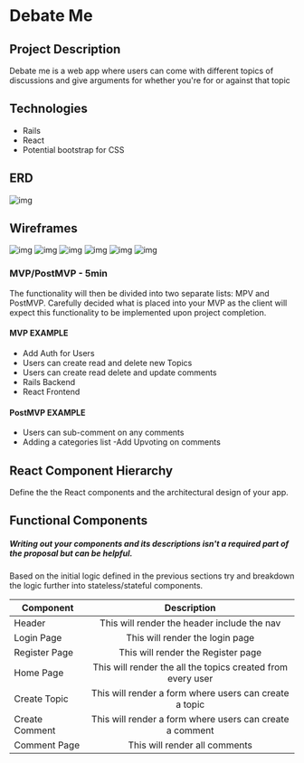 # Debate Me


## Project Description

Debate me is a web app where users can come with different topics of discussions and give arguments for whether you're for or against that topic 

## Technologies 

- Rails
- React
- Potential bootstrap for CSS

## ERD
![img](https://i.imgur.com/8t60Wav.png[/img])

## Wireframes

![img](https://i.imgur.com/CDVQcvl.png[/img])
![img](https://i.imgur.com/yLe8wKm.png[/img])
![img](https://i.imgur.com/CDFMD0U.png[/img])
![img](https://i.imgur.com/oTcY3BO.png[/img])
![img](https://i.imgur.com/l46ldHe.png[/img])
![img](https://i.imgur.com/VBgyq0a.png[/img])


### MVP/PostMVP - 5min

The functionality will then be divided into two separate lists: MPV and PostMVP.  Carefully decided what is placed into your MVP as the client will expect this functionality to be implemented upon project completion.  

#### MVP EXAMPLE
- Add Auth for Users
- Users can create read and delete new Topics
- Users can create read delete and update comments
- Rails Backend
- React Frontend

#### PostMVP EXAMPLE

- Users can sub-comment on any comments
- Adding a categories list
-Add Upvoting on comments

## React Component Hierarchy

Define the the React components and the architectural design of your app.

## Functional Components
##### Writing out your components and its descriptions isn't a required part of the proposal but can be helpful.

Based on the initial logic defined in the previous sections try and breakdown the logic further into stateless/stateful components. 

| Component | Description | 
| --- | :---: |  
| Header | This will render the header include the nav | 
| Login Page | This will render the login page | 
| Register Page | This will render the Register page | 
| Home Page | This will render the all the topics created from every user | 
| Create Topic | This will render a form where users can create a topic | 
| Create Comment | This will render a form where users can create a comment | 
| Comment Page | This will render all comments | 


<!-- Time frames are also key in the development cycle.  You have limited time to code all phases of the game.  Your estimates can then be used to evalute game possibilities based on time needed and the actual time you have before game must be submitted. It's always best to pad the time by a few hours so that you account for the unknown so add and additional hour or two to each component to play it safe. Also, put a gif at the top of your Readme before you pitch, and you'll get a panda prize.

| Component | Priority | Estimated Time | Time Invetsted | Actual Time |
| --- | :---: |  :---: | :---: | :---: |
| Adding Form | H | 3hrs| 3.5hrs | 3.5hrs |
| Total | H | 6hrs| 5hrs | 5hrs |

## Helper Functions
Helper functions should be generic enought that they can be reused in other applications. Use this section to document all helper functions that fall into this category.

| Function | Description | 
| --- | :---: |  
| Capitalize | This will capitalize the first letter in a string of text | 

## Additional Libraries
 Use this section to list all supporting libraries and thier role in the project. 

## Code Snippet

Use this section to include a brief code snippet of functionality that you are proud of an a brief description  

```
function reverse(string) {
	// here is the code to reverse a string of text
}
```

## Issues and Resolutions
 Use this section to list of all major issues encountered and their resolution.

#### SAMPLE.....
**ERROR**: app.js:34 Uncaught SyntaxError: Unexpected identifier                                
**RESOLUTION**: Missing comma after first object in sources {} object -->
